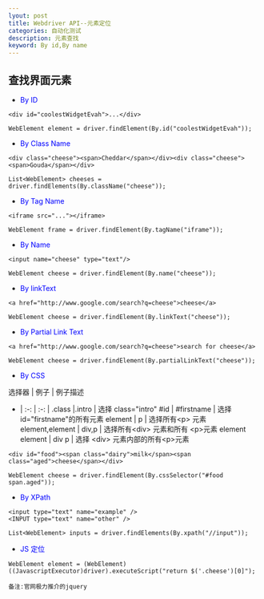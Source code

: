 ```yaml
---
lyout: post
title: Webdriver API--元素定位
categories: 自动化测试
description: 元素查找
keyword: By id,By name
---
```


## 查找界面元素

* <font color=Blue>By ID</font> 

```
<div id="coolestWidgetEvah">...</div>

WebElement element = driver.findElement(By.id("coolestWidgetEvah"));
```

* <font color=Blue> By Class Name </font>

```
<div class="cheese"><span>Cheddar</span></div><div class="cheese"><span>Gouda</span></div>

List<WebElement> cheeses = driver.findElements(By.className("cheese"));
```

* <font color=Blue> By Tag Name </font>

```
<iframe src="..."></iframe>

WebElement frame = driver.findElement(By.tagName("iframe"));
```

* <font color=Blue> By Name </font>

```
<input name="cheese" type="text"/>

WebElement cheese = driver.findElement(By.name("cheese"));
```

* <font color=Blue> By linkText </font>

```
<a href="http://www.google.com/search?q=cheese">cheese</a>

WebElement cheese = driver.findElement(By.linkText("cheese"));
```

* <font color=Blue> By Partial Link Text </font>

```
<a href="http://www.google.com/search?q=cheese">search for cheese</a>

WebElement cheese = driver.findElement(By.partialLinkText("cheese"));
```

* <font color=Blue> By CSS </font>

选择器 | 例子 | 例子描述
- | :-: | :-: |
.class |.intro | 选择 class="intro"
\#id | #firstname | 选择id="firstname"的所有元素
element | p  | 选择所有\<p\> 元素
element,element | div,p | 选择所有\<div\> 元素和所有 \<p\>元素
element element | div p | 选择 \<div\> 元素内部的所有\<p\>元素


```
<div id="food"><span class="dairy">milk</span><span class="aged">cheese</span></div>

WebElement cheese = driver.findElement(By.cssSelector("#food span.aged"));
```

* <font color=Blue> By XPath </font>

```
<input type="text" name="example" />
<INPUT type="text" name="other" />

List<WebElement> inputs = driver.findElements(By.xpath("//input"));
```

* <font color=Blue> JS 定位 </font>

```
WebElement element = (WebElement) ((JavascriptExecutor)driver).executeScript("return $('.cheese')[0]");

备注:官网极力推介的jquery
```




